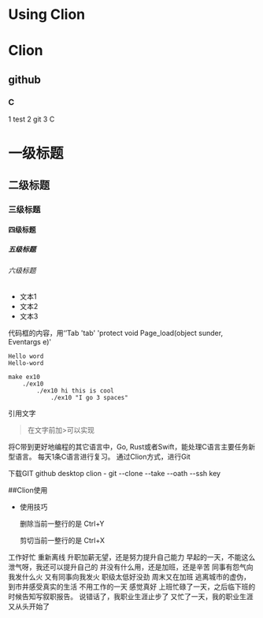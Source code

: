 # Using Clion 
# Clion
## github
### C
1 test
2 git
3 C

# 一级标题
## 二级标题
### 三级标题
#### 四级标题
##### 五级标题
###### 六级标题 

- 文本1
- 文本2
- 文本3

代码框的内容，用‘’Tab
'tab'
'protect void Page_load(object sunder, Eventargs e)'

    Hello word
    Hello-word

    make ex10
        ./ex10
            ./ex10 hi this is cool
                ./ex10 "I go 3 spaces"
            
 引用文字
 >在文字前加>可以实现
     

将C带到更好地编程的其它语言中，Go,  Rust或者Swift，能处理C语言主要任务新型语言。
每天1条C语言进行复习。
通过Clion方式，进行Git


下载GIT
github desktop
clion - git
--clone --take --oath --ssh key


##Clion使用
- 使用技巧
    
    删除当前一整行的是  Ctrl+Y
    
    剪切当前一整行的是  Ctrl+X
    

工作好忙 重新离线
升职加薪无望，还是努力提升自己能力
早起的一天，不能这么泄气呀，我还可以提升自己的
并没有什么用，还是加班，还是辛苦
同事有怨气向我发什么火
又有同事向我发火
职级太低好没劲
周末又在加班
逃离城市的虚伪，到市井感受真实的生活
不用工作的一天 感觉真好
上班忙碌了一天，之后临下班的时候告知写叙职报告。
说错话了，我职业生涯止步了
又忙了一天，我的职业生涯又从头开始了
